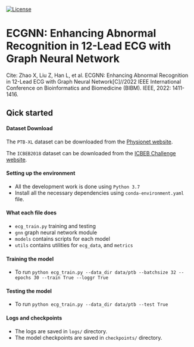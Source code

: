 [![License](https://img.shields.io/badge/License-Apache_2.0-blue.svg)](https://opensource.org/licenses/Apache-2.0)

# ECGNN: Enhancing Abnormal Recognition in 12-Lead ECG with Graph Neural Network 

Cite: Zhao X, Liu Z, Han L, et al. ECGNN: Enhancing Abnormal Recognition in 12-Lead ECG with Graph Neural Network[C]//2022 IEEE International Conference on Bioinformatics and Biomedicine (BIBM). IEEE, 2022: 1411-1416.

## Qick started

#### Dataset Download
The `PTB-XL` dataset can be downloaded from the [Physionet website](https://physionet.org/content/ptb-xl/1.0.1/).

The `ICBEB2018` dataset can be downloaded from the [ICBEB Challenge website](http://2018.icbeb.org/Challenge.html).

#### Setting up the environment
- All the development work is done using `Python 3.7`
- Install all the necessary dependencies using `conda-environment.yaml` file. 

#### What each file does

- `ecg_train.py` training and testing
- `gnn` graph neural network module
- `models` contains scripts for each model
- `utils` contains utilities for `ecg_data`,  and `metrics`

#### Training the model
- To run  `python ecg_train.py --data_dir data/ptb --batchsize 32 --epochs 30 --train True --loggr True`

#### Testing the model
- To run  `python ecg_train.py --data_dir data/ptb --test True`

#### Logs and checkpoints
- The logs are saved in `logs/` directory.
- The model checkpoints are saved in `checkpoints/` directory.



